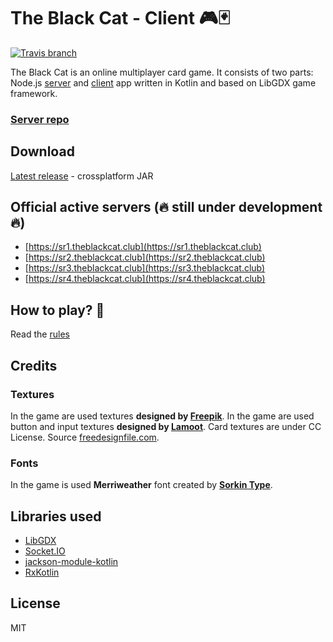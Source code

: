 # The Black Cat - Client 🎮🃏

[![Travis branch](https://img.shields.io/travis/ErikCupal/the-black-cat-client/master.svg?style=flat-square)](https://travis-ci.org/ErikCupal/the-black-cat-client)

The Black Cat is an online multiplayer card game. It consists of two parts: Node.js [server](https://github.com/ErikCupal/the-black-cat-server) and [client](https://github.com/ErikCupal/the-black-cat-client) app written in Kotlin and based on LibGDX game framework.

### [Server repo](https://github.com/ErikCupal/the-black-cat-server)

## Download

[Latest release](https://github.com/ErikCupal/the-black-cat-client/releases) - crossplatform JAR

## Official active servers (🔥 still under development 🔥)

* [https://sr1.theblackcat.club](https://sr1.theblackcat.club)
* [https://sr2.theblackcat.club](https://sr2.theblackcat.club)
* [https://sr3.theblackcat.club](https://sr3.theblackcat.club)
* [https://sr4.theblackcat.club](https://sr4.theblackcat.club)

## How to play? 🤔

Read the [rules](https://github.com/ErikCupal/the-black-cat-client/wiki/Game-rules)

## Credits

### Textures

In the game are used textures **designed by [Freepik](http://www.freepik.com/)**.
In the game are used button and input textures **designed by [Lamoot](https://opengameart.org/users/lamoot)**.
Card textures are under CC License. Source [freedesignfile.com](http://freedesignfile.com).

### Fonts

In the game is used **Merriweather** font created by **[Sorkin Type](http://sorkintype.com/)**.

## Libraries used

* [LibGDX](https://libgdx.badlogicgames.com/)
* [Socket.IO](https://github.com/socketio/socket.io)
* [jackson-module-kotlin](https://github.com/FasterXML/jackson-module-kotlin)
* [RxKotlin](https://github.com/ReactiveX/RxKotlin)

## License

MIT

